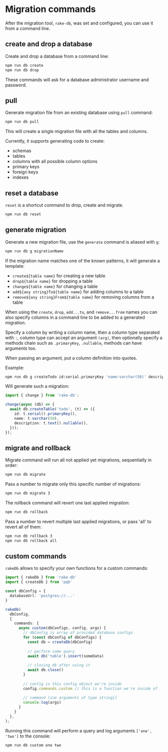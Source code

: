 # Migration commands

After the migration tool, `rake-db`, was set and configured, you can use it from a command line.

## create and drop a database

Create and drop a database from a command line:

```sh
npm run db create
npm run db drop
```

These commands will ask for a database administrator username and password.

## pull

Generate migration file from an existing database using `pull` command:

```sh
npm run db pull
```

This will create a single migration file with all the tables and columns.

Currently, it supports generating code to create:

- schemas
- tables
- columns with all possible column options
- primary keys
- foreign keys
- indexes

## reset a database

`reset` is a shortcut command to drop, create and migrate.

```sh
npm run db reset
```

## generate migration

Generate a new migration file, use the `generate` command is aliased with `g`:

```sh
npm run db g migrationName
```

If the migration name matches one of the known patterns, it will generate a template:

- `create${table name}` for creating a new table
- `drop${table name}` for dropping a table
- `change${table name}` for changing a table
- `add${any string}To${table name}` for adding columns to a table
- `remove${any string}From${table name}` for removing columns from a table

When using the `create`, `drop`, `add...to`, and `remove...from` names you can also specify columns in a command line to be added to a generated migration.

Specify a column by writing a column name, then a column type separated with `:`, column type can accept an argument `(arg)`, then optionally specify a methods chain such as `.primaryKey`, `.nullable`, methods can have arguments too.

When passing an argument, put a column definition into quotes.

Example:

```sh
npm run db g createTodo id:serial.primaryKey 'name:varchar(50)' description:text.nullable
```

Will generate such a migration:

```ts
import { change } from 'rake-db';

change(async (db) => {
  await db.createTable('todo', (t) => ({
    id: t.serial().primaryKey(),
    name: t.varchar(50),
    description: t.text().nullable(),
  }));
});
```

## migrate and rollback

Migrate command will run all not applied yet migrations, sequentially in order:

```sh
npm run db migrate
```

Pass a number to migrate only this specific number of migrations:

```sh
npm run db migrate 3
```

The rollback command will revert one last applied migration:

```sh
npm run db rollback
```

Pass a number to revert multiple last applied migrations, or pass 'all' to revert all of them:

```sh
npm run db rollback 3
npm run db rollback all
```

## custom commands

`rakeDb` allows to specify your own functions for a custom commands:

```ts
import { rakeDb } from 'rake-db'
import { createDb } from 'pqb'

const dbConfig = {
  databaseUrl: 'postgres://...'
}

rakeDb(
  dbConfig,
  {
    commands: {
      async custom(dbConfigs, config, args) {
        // dbConfig is array of provided database configs
        for (const dbConfig of dbConfigs) {
          const db = createDb(dbConfig)
          
          // perform some query
          await db('table').insert(someData)
          
          // closing db after using it
          await db.close()
        }
        
        // config is this config object we're inside
        config.commands.custom // this is a function we're inside of
        
        // command line arguments of type string[]
        console.log(args)
      }
    }
  },
);
```

Running this command will perform a query and log arguments `['one', 'two']` to the console:

```sh
npm run db custom one two
```
